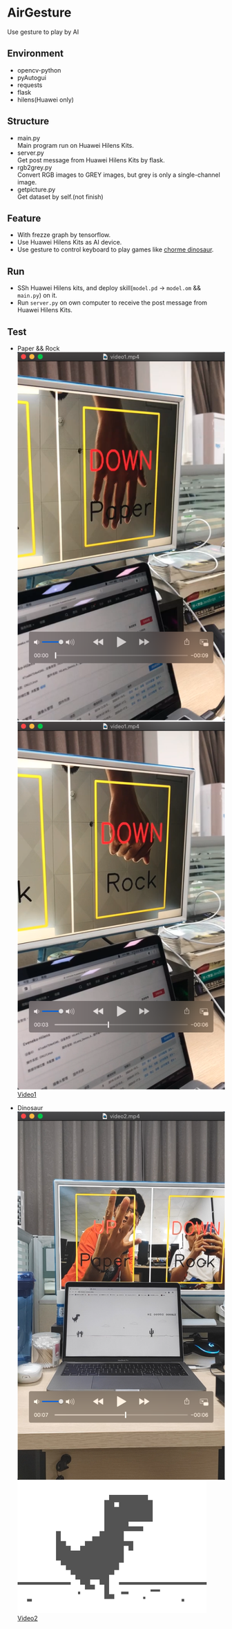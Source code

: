 # AirGesture

Use gesture to play by AI

## Environment

- opencv-python
- pyAutogui
- requests
- flask
- hilens(Huawei only)

## Structure

- main.py  
  Main program run on Huawei Hilens Kits.
- server.py  
  Get post message from Huawei Hilens Kits by flask.
- rgb2grey.py  
  Convert RGB images to GREY images, but grey is only a single-channel image.
- getpicture.py  
  Get dataset by self.(not finish)

## Feature

- With frezze graph by tensorflow.
- Use Huawei Hilens Kits as AI device.
- Use gesture to control keyboard to play games like [chorme dinosaur](Chrome://dino).

## Run

- SSh Huawei Hilens kits, and deploy skill(`model.pd` -> `model.om` && `main.py`) on it.
- Run `server.py` on own computer to receive the post message from Huawei Hilens Kits.

## Test

- Paper && Rock  
  ![paper](./images/paper.png)  
  ![rock](./images/rock.png)  
  [Video1](https://github.com/Eveneko/AirGesture/blob/master/video/video1.mp4)  

- Dinosaur  
  ![play](./images/play.png)  
  ![Chrome://dino](./images/dino.png)  
  [Video2](https://github.com/Eveneko/AirGesture/blob/master/video/video2.mp4)  
